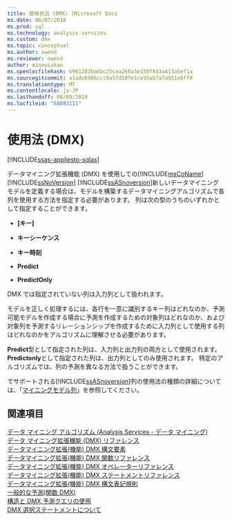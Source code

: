 ```yaml
---
title: 使用状況 (DMX) |Microsoft Docs
ms.date: 06/07/2018
ms.prod: sql
ms.technology: analysis-services
ms.custom: dmx
ms.topic: conceptual
ms.author: owend
ms.reviewer: owend
author: minewiskan
ms.openlocfilehash: b961282ba6bc25caa260a3e156f843a413a5ef1a
ms.sourcegitcommit: a1adc6906ccc0a57d187e1ce35ab7a7a951ebff8
ms.translationtype: MT
ms.contentlocale: ja-JP
ms.lasthandoff: 08/09/2019
ms.locfileid: "68893111"
---
```

# <a name="usage-dmx"></a>使用法 (DMX)
[!INCLUDE[ssas-appliesto-sqlas](../includes/ssas-appliesto-sqlas.md)]

  データマイニング拡張機能 (DMX) を使用しての[!INCLUDE[msCoName](../includes/msconame-md.md)] [!INCLUDE[ssNoVersion](../includes/ssnoversion-md.md)] [!INCLUDE[ssASnoversion](../includes/ssasnoversion-md.md)]新しいデータマイニングモデルを定義する場合は、モデルを構築するデータマイニングアルゴリズムで各列を使用する方法を指定する必要があります。 列は次の型のうちのいずれかとして指定することができます。  
  
-   **[キー]**  
  
-   **キーシーケンス**  
  
-   **キー時刻**  
  
-   **Predict**  
  
-   **PredictOnly**  
  
 DMX では指定されていない列は入力列として扱われます。  
  
 モデルを正しく処理するには、各行を一意に識別するキー列はどれなのか、予測可能モデルを作成する場合に予測を作成するための対象列はどれなのか、および対象列を予測するリレーションシップを作成するために入力列として使用する列はどれなのかをアルゴリズムに理解させる必要があります。  
  
 **Predict**型として指定された列は、入力列と出力列の両方として使用されます。 **Predictonly**として指定された列は、出力列としてのみ使用されます。 特定のアルゴリズムでは、列の予測を異なる方法で扱うことができます。  
  
 でサポートされる[!INCLUDE[ssASnoversion](../includes/ssasnoversion-md.md)]列の使用法の種類の詳細については、「[マイニングモデル列](https://docs.microsoft.com/analysis-services/data-mining/mining-model-columns)」を参照してください。  
  
## <a name="see-also"></a>関連項目  
 [データ マイニング アルゴリズム &#40;Analysis Services - データ マイニング&#41;](https://docs.microsoft.com/analysis-services/data-mining/data-mining-algorithms-analysis-services-data-mining)   
 [データ マイニング拡張機能 &#40;DMX&#41; リファレンス](../dmx/data-mining-extensions-dmx-reference.md)   
 [データマイニング拡張&#40;機能&#41; DMX 構文要素](../dmx/data-mining-extensions-dmx-syntax-elements.md)   
 [データマイニング拡張&#40;機能&#41; DMX 関数リファレンス](../dmx/data-mining-extensions-dmx-function-reference.md)   
 [データマイニング拡張&#40;機能&#41; DMX オペレーターリファレンス](../dmx/data-mining-extensions-dmx-operator-reference.md)   
 [データマイニング拡張&#40;機能&#41; DMX ステートメントリファレンス](../dmx/data-mining-extensions-dmx-statements.md)   
 [データマイニング拡張&#40;機能&#41; DMX 構文表記規則](../dmx/data-mining-extensions-dmx-syntax-conventions.md)   
 [一般的な予測&#40;関数 DMX&#41;](../dmx/general-prediction-functions-dmx.md)   
 [構造と DMX 予測クエリの使用](../dmx/structure-and-usage-of-dmx-prediction-queries.md)   
 [DMX 選択ステートメントについて](../dmx/understanding-the-dmx-select-statement.md)  
  
  
